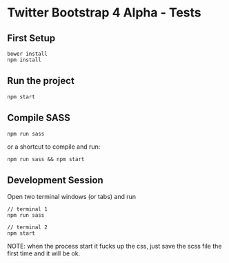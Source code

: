 # Twitter Bootstrap 4 Alpha - Tests

## First Setup

	bower install
	npm install
	
## Run the project

	npm start
	
## Compile SASS

	npm run sass
	
or a shortcut to compile and run:

	npm run sass && npm start
	
## Development Session

Open two terminal windows (or tabs) and run

	// terminal 1
	npm run sass
	
	// terminal 2
	npm start
	
NOTE: when the process start it fucks up the css, just save the scss file the first time and it will be ok.